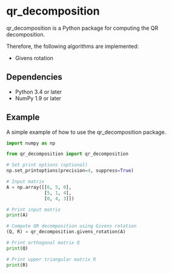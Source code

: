 qr_decomposition
================

qr_decomposition is a Python package for computing the QR decomposition.

Therefore, the following algorithms are implemented:
* Givens rotation

Dependencies
------------

* Python 3.4 or later
* NumPy 1.9 or later

Example
-------

A simple example of how to use the qr_decomposition package.

```Python
import numpy as np

from qr_decomposition import qr_decomposition

# Set print options (optional)
np.set_printoptions(precision=4, suppress=True)

# Input matrix
A = np.array([[6, 5, 0],
              [5, 1, 4],
              [0, 4, 3]])

# Print input matrix
print(A)

# Compute QR decomposition using Givens rotation
(Q, R) = qr_decomposition.givens_rotation(A)

# Print orthogonal matrix Q
print(Q)

# Print upper triangular matrix R
print(R)
```
